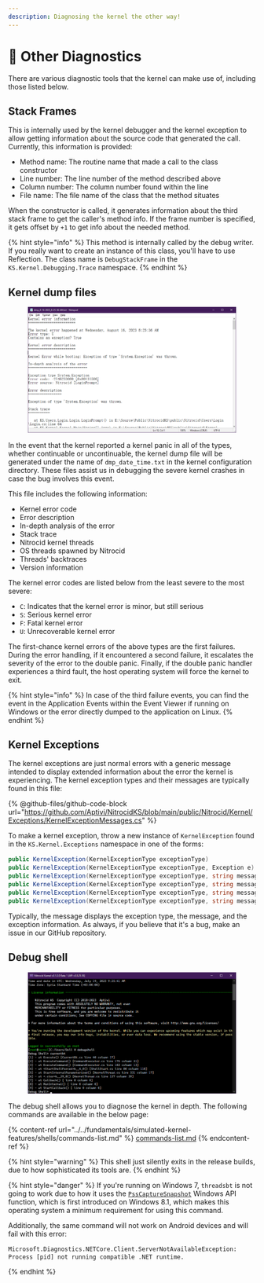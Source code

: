 ```yaml
---
description: Diagnosing the kernel the other way!
---
```


# 💉 Other Diagnostics

There are various diagnostic tools that the kernel can make use of, including those listed below.

## Stack Frames

This is internally used by the kernel debugger and the kernel exception to allow getting information about the source code that generated the call. Currently, this information is provided:

* Method name: The routine name that made a call to the class constructor
* Line number: The line number of the method described above
* Column number: The column number found within the line
* File name: The file name of the class that the method situates

When the constructor is called, it generates information about the third stack frame to get the caller's method info. If the frame number is specified, it gets offset by `+1` to get info about the needed method.

{% hint style="info" %}
This method is internally called by the debug writer. If you really want to create an instance of this class, you'll have to use Reflection. The class name is `DebugStackFrame` in the `KS.Kernel.Debugging.Trace` namespace.
{% endhint %}

## Kernel dump files

<figure><img src="../../.gitbook/assets/002-improved-stacktrace-after.png" alt=""><figcaption></figcaption></figure>

In the event that the kernel reported a kernel panic in all of the types, whether continuable or uncontinuable, the kernel dump file will be generated under the name of `dmp_date_time.txt` in the kernel configuration directory. These files assist us in debugging the severe kernel crashes in case the bug involves this event.

This file includes the following information:

* Kernel error code
* Error description
* In-depth analysis of the error
* Stack trace
* Nitrocid kernel threads
* OS threads spawned by Nitrocid
* Threads' backtraces
* Version information

The kernel error codes are listed below from the least severe to the most severe:

* `C`: Indicates that the kernel error is minor, but still serious
* `S`: Serious kernel error
* `F`: Fatal kernel error
* `U`: Unrecoverable kernel error

The first-chance kernel errors of the above types are the first failures. During the error handling, if it encountered a second failure, it escalates the severity of the error to the double panic. Finally, if the double panic handler experiences a third fault, the host operating system will force the kernel to exit.

{% hint style="info" %}
In case of the third failure events, you can find the event in the Application Events within the Event Viewer if running on Windows or the error directly dumped to the application on Linux.
{% endhint %}

## Kernel Exceptions

The kernel exceptions are just normal errors with a generic message intended to display extended information about the error the kernel is experiencing. The kernel exception types and their messages are typically found in this file:

{% @github-files/github-code-block url="https://github.com/Aptivi/NitrocidKS/blob/main/public/Nitrocid/Kernel/Exceptions/KernelExceptionMessages.cs" %}

To make a kernel exception, throw a new instance of `KernelException` found in the `KS.Kernel.Exceptions` namespace in one of the forms:

```csharp
public KernelException(KernelExceptionType exceptionType)
public KernelException(KernelExceptionType exceptionType, Exception e)
public KernelException(KernelExceptionType exceptionType, string message)
public KernelException(KernelExceptionType exceptionType, string message, params object[] vars)
public KernelException(KernelExceptionType exceptionType, string message, Exception e)
public KernelException(KernelExceptionType exceptionType, string message, Exception e, params object[] vars)
```

Typically, the message displays the exception type, the message, and the exception information. As always, if you believe that it's a bug, make an issue in our GitHub repository.

## Debug shell

<figure><img src="../../.gitbook/assets/image (69).png" alt=""><figcaption></figcaption></figure>

The debug shell allows you to diagnose the kernel in depth. The following commands are available in the below page:

{% content-ref url="../../fundamentals/simulated-kernel-features/shells/commands-list.md" %}
[commands-list.md](../../fundamentals/simulated-kernel-features/shells/commands-list.md)
{% endcontent-ref %}

{% hint style="warning" %}
This shell just silently exits in the release builds, due to how sophisticated its tools are.
{% endhint %}

{% hint style="danger" %}
If you're running on Windows 7, `threadsbt` is not going to work due to how it uses the [`PssCaptureSnapshot`](https://learn.microsoft.com/en-us/windows/win32/api/processsnapshot/nf-processsnapshot-psscapturesnapshot) Windows API function, which is first introduced on Windows 8.1, which makes this operating system a minimum requirement for using this command.

Additionally, the same command will not work on Android devices and will fail with this error:

```
Microsoft.Diagnostics.NETCore.Client.ServerNotAvailableException: Process [pid] not running compatible .NET runtime.
```
{% endhint %}
